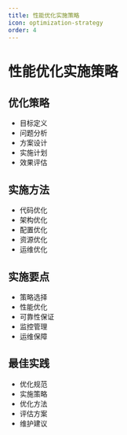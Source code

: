 ```yaml
---
title: 性能优化实施策略
icon: optimization-strategy
order: 4
---
```


# 性能优化实施策略

## 优化策略
- 目标定义
- 问题分析
- 方案设计
- 实施计划
- 效果评估

## 实施方法
- 代码优化
- 架构优化
- 配置优化
- 资源优化
- 运维优化

## 实施要点
- 策略选择
- 性能优化
- 可靠性保证
- 监控管理
- 运维保障

## 最佳实践
- 优化规范
- 实施策略
- 优化方法
- 评估方案
- 维护建议

